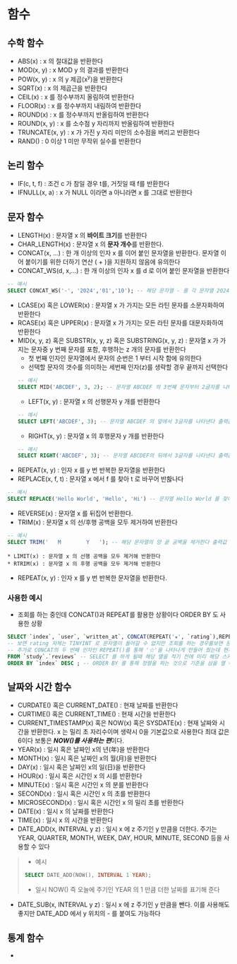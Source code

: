 # 함수
## 수학 함수
* ABS(x) : x 의 절대값을 반환한다
* MOD(x, y) : x MOD y 의 결과를 반환한다
* POW(x, y) : x 의 y 제곱(x<sup>y</sup>)을 반환한다
* SQRT(x) : x 의 제곱근을 반환한다
* CEIL(x) : x 를 정수부까지 올림하여 반환한다
* FLOOR(x) : x 를 정수부까지 내림하여 반환한다
* ROUND(x) : x 를 정수부까지 반올림하여 반환한다
* ROUND(x, y) : x 를 소수점 y 자리까지 반올림하여 반환한다
* TRUNCATE(x, y) : x 가 가진 y 자리 미만의 소수점을 버리고 반환한다
* RAND() : 0 이상 1 미만 무작위 실수를 반환한다
## 논리 함수
* IF(c, t, f) : 조건 c 가 참일 경우 t를, 거짓일 때 f를 반환한다
* IFNULL(x, a) : x 가 NULL 이라면 a 아니라면 x 를 그대로 반환한다
## 문자 함수
* LENGTH(x) : 문자열 x 의 **바이트 크기**를 반환한다
* CHAR_LENGTH(x) : 문자열 x 의 **문자 개수**를 반환한다.
* CONCAT(x, ...) : 한 개 이상의 인자 x 를 이어 붙인 문자열을 반환한다. 문자열 이어 붙이기를 위한 더하기 연산 ( + )을 지원하지 않음에 유의한다
* CONCAT_WS(d, x,...) : 한 개 이상의 인자 x 를 d 로 이어 붙인 문자열을 반환한다
```sql
-- 예시
SELECT CONCAT_WS('-', '2024','01','10'); -- 해당 문자열 - 를 각 문자열 2024,01,10 사이에 넣는 용도로 쓰인다 출력값 2024-01-10
```
* LCASE(x) 혹은 LOWER(x) : 문자열 x 가 가지는 모든 라틴 문자를 소문자화하여 반환한다 
* RCASE(x) 혹은 UPPER(x) : 문자열 x 가 가지는 모든 라틴 문자를 대문자화하여 반환한다
* MID(x, y, z) 혹은 SUBSTR(x, y, z) 혹은 SUBSTRING(x, y, z) : 문자열 x 가 가지는 문자중 y 번째 문자를 포함, 후행하는 z 개의 문자를 반환한다
    * 첫 번째 인자인 문자열에서 문자의 순번은 1 부터 시작 함에 유의한다
    * 선택할 문자의 갯수를 의미하는 세번째 인자(z)를 생략할 경우 끝까지 선택한다
    ```SQL
    -- 예시
    SELECT MID('ABCDEF', 3, 2); -- 문자열 ABCDEF 의 3번째 문자부터 2글자를 나타내게 한다 출력하면 CD가 나타난다
    ```
    * LEFT(x, y) : 문자열 x 의 선행문자 y 개를 반환한다
    ```SQL
    -- 예시
    SELECT LEFT('ABCDEF', 3); -- 문자열 ABCDEF 의 앞에서 3글자를 나타낸다 출력값 ABC
    ```
    * RIGHT(x, y) : 문자열 x 의 후행문자 y 개를 반환한다
    ```SQL
    -- 예시
    SELECT RIGHT('ABCDEF', 3); -- 문자열 ABCDEF의 뒤에서 3글자를 나타낸다 출력값 DEF
    ```
* REPEAT(x, y) : 인자 x 를 y 번 반복한 문자열을 반환한다
* REPLACE(x, f, t) : 문자열 x 에서 f 를 찾아 t 로 바꾸어 반홚나다
```sql
-- 예시
SELECT REPLACE('Hello World', 'Hello', 'Hi') -- 문자열 Hello World 를 찾아 Hello 부분을 Hi 로 변경한다 출력값 Hi World
```
* REVERSE(x) : 문자열 x 를 뒤집어 반환한다.
* TRIM(x) : 문자열 x 의 선/후행 공백을 모두 제거하여 반환한다
```sql
-- 예시
SELECT TRIM('   M        Y   '); -- 해당 문자열의 양 끝 공백을 제거한다 출력값 M       Y
```
    * LIMIT(x) : 문자열 x 의 선행 공백을 모두 제거해 반환한다
    * RTRIM(x) : 문자열 x 의 후행 공백을 모두 제거해 반환한다
* REPEAT(x, y) : 인자 x 를 y 번 반복한 문자열을 반환한다.

### 사용한 예시
* 조회를 하는 중인데 CONCAT()과 REPEAT를 활용한 상황이다 ORDER BY 도 사용한 상황
```SQL
SELECT `index`, `user`, `written_at`, CONCAT(REPEAT('★', `rating`),REPEAT('☆', 5 - `rating`)) AS rating, `text` -- 조회하기 rating 부분을 보면 알겠지만 함수를 통해 별 표시를 나타낸 것으로 CONCAT 으로 문자열을 반환하게 만들어주고 각각의 REPEAT()는 CONCAT의 인자이며 첫번째 REPEAT()를 통해 '★'를 rating 만큼 반복 출력을 시켜줬다
-- 보면 rating 자체는 TINYINT 로 문자열이 들어갈 수 없지만 조회를 하는 경우를보면 문자열로 반환하는 CONCAT 함수를 사용함으로서 SELECT 시 문자열로 보여줄 수 있게 된다
-- 추가로 CONCAT의 두 번째 인자인 REPEAT()를 통해 '☆'을 나타나게 만들어 줬는데 현재는 별점의 최대치가 5인 관계로 5 에서 rating 을 뺀 값만큼 나타나게 만들어 줬다
FROM `study`.`reviews` -- SELECT 를 하게 될때 해당 열을 적기 전에 미리 해당 스키마의 테이블을 지정해주고 조회할 코드를 적을 땐 수월해 진다.
ORDER BY `index` DESC ; -- ORDER BY 를 통해 정렬을 하는 것으로 기준을 삼을 열 이름(`index`)을 적어줌 DESC를 통해 내림 차순으로 했음
```

## 날짜와 시간 함수
* CURDATE() 혹은 CURRENT_DATE() : 현재 날짜를 반환한다
* CURTIME() 혹은 CURRENT_TIME() : 현재 시간을 반환한다
* CURRENT_TIMESTAMP(x) 혹은 NOW(x) 혹은 SYSDATE(x) : 현재 날짜와 시간을 반환한다. x 는 밀리 초 자리수이며 생략시 0을 기본값으로 사용한다 최대 값은 6이다 보통은 ***NOW()를 사용하는 편***이다.
* YEAR(x) : 일시 혹은 날짜인 x의 년(年)을 반환한다
* MONTH(x) : 일시 혹은 날짜인 x의 월(月)을 반환한다
* DAY(x) : 일시 혹은 날짜인 x의 일(日)을 반환한다
* HOUR(x) : 일시 혹은 시간인 x 의 시를 반환한다
* MINUTE(x) : 일시 혹은 시간인 x 의 분를 반환한다
* SECOND(x) : 일시 혹은 시간인 x 의 초를 반환한다
* MICROSECOND(x) : 일시 혹은 시간인 x 의 밀리 초를 반환한다
* DATE(x) : 일시 x 의 날짜를 반환한다
* TIME(x) : 일시 x 의 시간을 반환한다
* DATE_ADD(x, INTERVAL y z) : 일시 x 에 z 주기인 y 만큼을 더한다. 주기는 YEAR, QUARTER, MONTH, WEEK, DAY, HOUR, MINUTE, SECOND 등을 사용할 수 있다
>* 예시
>```SQL
>SELECT DATE_ADD(NOW(), INTERVAL 1 YEAR);
>```
>* 일시 NOW() 즉 오늘에 주기인 YEAR 의 1 만큼 더한 날짜를 표기해 준다
* DATE_SUB(x, INTERVAL y z) : 일시 x 에 z 주기인 y 만큼을 뺀다. 이를 사용해도 좋지만 DATE_ADD 에서 y 위치의 - 를 붙여도 가능하다

## 통계 함수
* 
